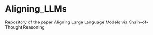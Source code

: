 # Aligning_LLMs
Repository of the paper Aligning Large Language Models via Chain-of-Thought Reasoning
